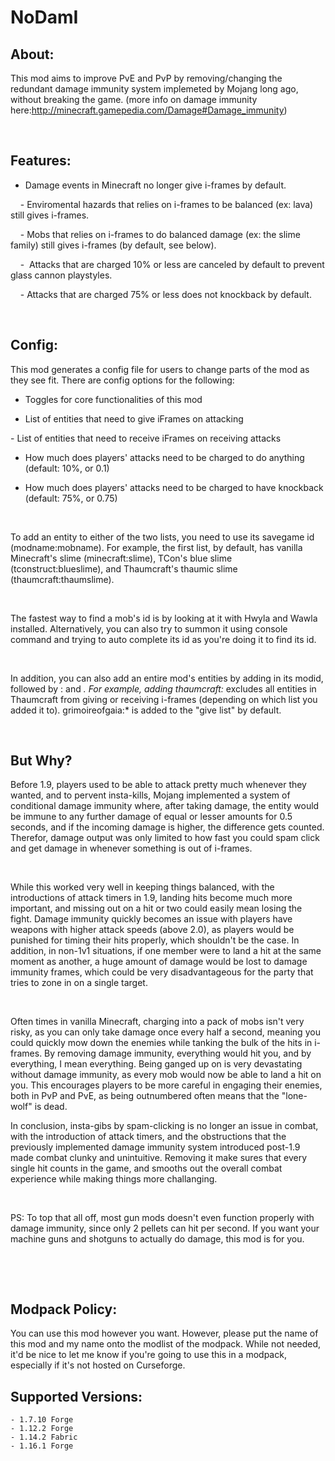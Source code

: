 ﻿# NoDamI

## About:
This mod aims to improve PvE and PvP by removing/changing the redundant damage immunity system implemeted by Mojang long ago, without breaking the game.
(more info on damage immunity here:http://minecraft.gamepedia.com/Damage#Damage_immunity)

 

## Features:

- Damage events in Minecraft no longer give i-frames by default.

    - Enviromental hazards that relies on i-frames to be balanced (ex: lava) still gives i-frames.

    - Mobs that relies on i-frames to do balanced damage (ex: the slime family) still gives i-frames (by default, see below).

    -  Attacks that are charged 10% or less are canceled by default to prevent glass cannon playstyles.

    - Attacks that are charged 75% or less does not knockback by default.

 

## Config:

This mod generates a config file for users to change parts of the mod as they see fit. There are config options for the following:

- Toggles for core functionalities of this mod

- List of entities that need to give iFrames on attacking

- List of entities that need to receive iFrames on receiving attacks

- How much does players' attacks need to be charged to do anything (default: 10%, or 0.1)

- How much does players' attacks need to be charged to have knockback (default: 75%, or 0.75)

 

To add an entity to either of the two lists, you need to use its savegame id (modname:mobname). For example, the first list, by default, has vanilla Minecraft's slime (minecraft:slime), TCon's blue slime (tconstruct:blueslime), and Thaumcraft's thaumic slime (thaumcraft:thaumslime).

 

The fastest way to find a mob's id is by looking at it with Hwyla and Wawla installed. Alternatively, you can also try to summon it using console command and trying to auto complete its id as you're doing it to find its id.

 

In addition, you can also add an entire mod's entities by adding in its modid, followed by : and *. For example, adding thaumcraft:* excludes all entities in Thaumcraft from giving or receiving i-frames (depending on which list you added it to). grimoireofgaia:* is added to the "give list" by default.

 

## But Why?

Before 1.9, players used to be able to attack pretty much whenever they wanted, and to pervent insta-kills, Mojang implemented a system of conditional damage immunity where, after taking damage, the entity would be immune to any further damage of equal or lesser amounts for 0.5 seconds, and if the incoming damage is higher, the difference gets counted. Therefor, damage output was only limited to how fast you could spam click and get damage in whenever something is out of i-frames. 

 

While this worked very well in keeping things balanced, with the introductions of attack timers in 1.9, landing hits become much more important, and missing out on a hit or two could easily mean losing the fight. Damage immunity quickly becomes an issue with players have weapons with higher attack speeds (above 2.0), as players would be punished for timing their hits properly, which shouldn't be the case. In addition, in non-1v1 situations, if one member were to land a hit at the same moment as another, a huge amount of damage would be lost to damage immunity frames, which could be very disadvantageous for the party that tries to zone in on a single target. 

 

Often times in vanilla Minecraft, charging into a pack of mobs isn't very risky, as you can only take damage once every half a second, meaning you could quickly mow down the enemies while tanking the bulk of the hits in i-frames. By removing damage immunity, everything would hit you, and by everything, I mean everything. Being ganged up on is very devastating without damage immunity, as every mob would now be able to land a hit on you. This encourages players to be more careful in engaging their enemies, both in PvP and PvE, as being outnumbered often means that the "lone-wolf" is dead. 

In conclusion, insta-gibs by spam-clicking is no longer an issue in combat, with the introduction of attack timers, and the obstructions that the previously implemented damage immunity system introduced post-1.9 made combat clunky and unintuitive. Removing it make sures that every single hit counts in the game, and smooths out the overall combat experience while making things more challanging.

 

PS: To top that all off, most gun mods doesn't even function properly with damage immunity, since only 2 pellets can hit per second. If you want your machine guns and shotguns to actually do damage, this mod is for you.

 

 

## Modpack Policy:

You can use this mod however you want. However, please put the name of this mod and my name onto the modlist of the modpack. While not needed, it'd be nice to let me know if you're going to use this in a modpack, especially if it's not hosted on Curseforge.

## Supported Versions:
	- 1.7.10 Forge
	- 1.12.2 Forge
	- 1.14.2 Fabric
	- 1.16.1 Forge

